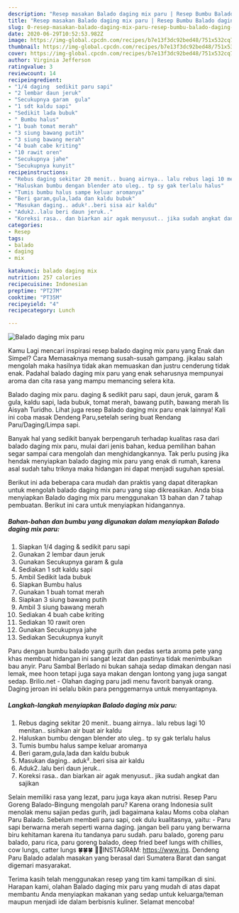 ```yaml
---
description: "Resep masakan Balado daging mix paru | Resep Bumbu Balado daging mix paru Yang Enak Banget"
title: "Resep masakan Balado daging mix paru | Resep Bumbu Balado daging mix paru Yang Enak Banget"
slug: 0-resep-masakan-balado-daging-mix-paru-resep-bumbu-balado-daging-mix-paru-yang-enak-banget
date: 2020-06-29T10:52:53.982Z
image: https://img-global.cpcdn.com/recipes/b7e13f3dc92bed48/751x532cq70/balado-daging-mix-paru-foto-resep-utama.jpg
thumbnail: https://img-global.cpcdn.com/recipes/b7e13f3dc92bed48/751x532cq70/balado-daging-mix-paru-foto-resep-utama.jpg
cover: https://img-global.cpcdn.com/recipes/b7e13f3dc92bed48/751x532cq70/balado-daging-mix-paru-foto-resep-utama.jpg
author: Virginia Jefferson
ratingvalue: 3
reviewcount: 14
recipeingredient:
- "1/4 daging  sedikit paru sapi"
- "2 lembar daun jeruk"
- "Secukupnya garam  gula"
- "1 sdt kaldu sapi"
- "Sedikit lada bubuk"
- " Bumbu halus"
- "1 buah tomat merah"
- "3 siung bawang putih"
- "3 siung bawang merah"
- "4 buah cabe kriting"
- "10 rawit oren"
- "Secukupnya jahe"
- "Secukupnya kunyit"
recipeinstructions:
- "Rebus daging sekitar 20 menit.. buang airnya.. lalu rebus lagi 10 menitan.. sisihkan air buat air kaldu"
- "Haluskan bumbu dengan blender ato uleg.. tp sy gak terlalu halus"
- "Tumis bumbu halus sampe keluar aromanya"
- "Beri garam,gula,lada dan kaldu bubuk"
- "Masukan daging.. aduk²..beri sisa air kaldu"
- "Aduk2..lalu beri daun jeruk.."
- "Koreksi rasa.. dan biarkan air agak menyusut.. jika sudah angkat dan sajikan"
categories:
- Resep
tags:
- balado
- daging
- mix

katakunci: balado daging mix 
nutrition: 257 calories
recipecuisine: Indonesian
preptime: "PT27M"
cooktime: "PT35M"
recipeyield: "4"
recipecategory: Lunch

---
```



![Balado daging mix paru](https://img-global.cpcdn.com/recipes/b7e13f3dc92bed48/751x532cq70/balado-daging-mix-paru-foto-resep-utama.jpg)

Kamu Lagi mencari inspirasi resep balado daging mix paru yang Enak dan Simpel? Cara Memasaknya memang susah-susah gampang. jikalau salah mengolah maka hasilnya tidak akan memuaskan dan justru cenderung tidak enak. Padahal balado daging mix paru yang enak seharusnya mempunyai aroma dan cita rasa yang mampu memancing selera kita.

Balado daging mix paru. daging &amp; sedikit paru sapi, daun jeruk, garam &amp; gula, kaldu sapi, lada bubuk, tomat merah, bawang putih, bawang merah Iis Aisyah Turidho. Lihat juga resep Balado daging mix paru enak lainnya! Kali ini coba masak Dendeng Paru,setelah sering buat Rendang Paru/Daging/Limpa sapi.

Banyak hal yang sedikit banyak berpengaruh terhadap kualitas rasa dari balado daging mix paru, mulai dari jenis bahan, kedua pemilihan bahan segar sampai cara mengolah dan menghidangkannya. Tak perlu pusing jika hendak menyiapkan balado daging mix paru yang enak di rumah, karena asal sudah tahu triknya maka hidangan ini dapat menjadi suguhan spesial.


Berikut ini ada beberapa cara mudah dan praktis yang dapat diterapkan untuk mengolah balado daging mix paru yang siap dikreasikan. Anda bisa menyiapkan Balado daging mix paru menggunakan 13 bahan dan 7 tahap pembuatan. Berikut ini cara untuk menyiapkan hidangannya.

<!--inarticleads1-->

##### Bahan-bahan dan bumbu yang digunakan dalam menyiapkan Balado daging mix paru:

1. Siapkan 1/4 daging &amp; sedikit paru sapi
1. Gunakan 2 lembar daun jeruk
1. Gunakan Secukupnya garam &amp; gula
1. Sediakan 1 sdt kaldu sapi
1. Ambil Sedikit lada bubuk
1. Siapkan  Bumbu halus
1. Gunakan 1 buah tomat merah
1. Siapkan 3 siung bawang putih
1. Ambil 3 siung bawang merah
1. Sediakan 4 buah cabe kriting
1. Sediakan 10 rawit oren
1. Gunakan Secukupnya jahe
1. Sediakan Secukupnya kunyit


Paru dengan bumbu balado yang gurih dan pedas serta aroma pete yang khas membuat hidangan ini sangat lezat dan pastinya tidak menimbulkan bau anyir. Paru Sambal Berlado ni bukan sahaja sedap dimakan dengan nasi lemak, mee hoon tetapi juga saya makan dengan lontong yang juga sangat sedap. Brilio.net - Olahan daging paru jadi menu favorit banyak orang. Daging jeroan ini selalu bikin para penggemarnya untuk menyantapnya. 

<!--inarticleads2-->

##### Langkah-langkah menyiapkan Balado daging mix paru:

1. Rebus daging sekitar 20 menit.. buang airnya.. lalu rebus lagi 10 menitan.. sisihkan air buat air kaldu
1. Haluskan bumbu dengan blender ato uleg.. tp sy gak terlalu halus
1. Tumis bumbu halus sampe keluar aromanya
1. Beri garam,gula,lada dan kaldu bubuk
1. Masukan daging.. aduk²..beri sisa air kaldu
1. Aduk2..lalu beri daun jeruk..
1. Koreksi rasa.. dan biarkan air agak menyusut.. jika sudah angkat dan sajikan


Selain memiliki rasa yang lezat, paru juga kaya akan nutrisi. Resep Paru Goreng Balado-Bingung mengolah paru? Karena orang Indonesia sulit menolak menu sajian pedas gurih, jadi bagaimana kalau Moms coba olahan Paru Balado. Sebelum membeli paru sapi, cek dulu kualitasnya, yaitu: - Paru sapi berwarna merah seperti warna daging. jangan beli paru yang berwarna biru kehitaman karena itu tandanya paru sudah. paru balado, goreng paru balado, paru rica, paru goreng balado, deep fried beef lungs with chillies, cow lungs, catter lungs 🍀🍀🍀 🤳🏻INSTAGRAM: https://www.ins. Dendeng Paru Balado adalah masakan yang berasal dari Sumatera Barat dan sangat digemari masyarakat. 

Terima kasih telah menggunakan resep yang tim kami tampilkan di sini. Harapan kami, olahan Balado daging mix paru yang mudah di atas dapat membantu Anda menyiapkan makanan yang sedap untuk keluarga/teman maupun menjadi ide dalam berbisnis kuliner. Selamat mencoba!
